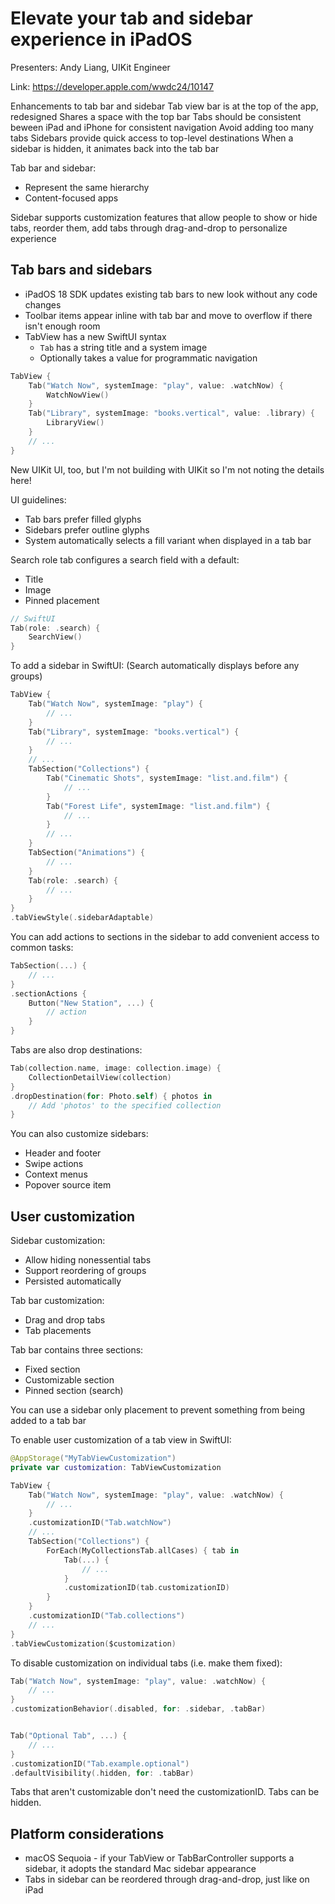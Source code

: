# Elevate your tab and sidebar experience in iPadOS

Presenters: Andy Liang, UIKit Engineer

Link: https://developer.apple.com/wwdc24/10147

Enhancements to tab bar and sidebar
Tab view bar is at the top of the app, redesigned
Shares a space with the top bar
Tabs should be consistent beween iPad and iPhone for consistent navigation
Avoid adding too many tabs
Sidebars provide quick access to top-level destinations
When a sidebar is hidden, it animates back into the tab bar

Tab bar and sidebar:
- Represent the same hierarchy
- Content-focused apps

Sidebar supports customization features that allow people to show or hide tabs, reorder them, add tabs through drag-and-drop to personalize experience

## Tab bars and sidebars

- iPadOS 18 SDK updates existing tab bars to new look without any code changes
- Toolbar items appear inline with tab bar and move to overflow if there isn't enough room
- TabView has a new SwiftUI syntax
  - `Tab` has a string title and a system image
  - Optionally takes a value for programmatic navigation

```swift
TabView {
    Tab("Watch Now", systemImage: "play", value: .watchNow) {
        WatchNowView()
    }
    Tab("Library", systemImage: "books.vertical", value: .library) {
        LibraryView()
    }
    // ...
}
```

New UIKit UI, too, but I'm not building with UIKit so I'm not noting the details here!

UI guidelines:
- Tab bars prefer filled glyphs
- Sidebars prefer outline glyphs
- System automatically selects a fill variant when displayed in a tab bar

Search role tab configures a search field with a default:
- Title
- Image
- Pinned placement

```swift
// SwiftUI
Tab(role: .search) {
    SearchView()
}
```

To add a sidebar in SwiftUI:
(Search automatically displays before any groups)

```swift
TabView {
    Tab("Watch Now", systemImage: "play") {
        // ...
    }
    Tab("Library", systemImage: "books.vertical") {
        // ...
    }
    // ...
    TabSection("Collections") {
        Tab("Cinematic Shots", systemImage: "list.and.film") {
            // ...
        }
        Tab("Forest Life", systemImage: "list.and.film") {
            // ...
        }
        // ...
    }
    TabSection("Animations") {
        // ...
    }
    Tab(role: .search) {
        // ...
    }
}
.tabViewStyle(.sidebarAdaptable)
```

You can add actions to sections in the sidebar to add convenient access to common tasks:

```swift
TabSection(...) {
    // ...
}
.sectionActions {
    Button("New Station", ...) {
        // action
    }
}
```

Tabs are also drop destinations:

```swift
Tab(collection.name, image: collection.image) {
    CollectionDetailView(collection)
}
.dropDestination(for: Photo.self) { photos in
    // Add 'photos' to the specified collection
}
```

You can also customize sidebars:
- Header and footer
- Swipe actions
- Context menus
- Popover source item

## User customization

Sidebar customization:
- Allow hiding nonessential tabs
- Support reordering of groups
- Persisted automatically

Tab bar customization:
- Drag and drop tabs
- Tab placements

Tab bar contains three sections:
- Fixed section
- Customizable section
- Pinned section (search)

You can use a sidebar only placement to prevent something from being added to a tab bar

To enable user customization of a tab view in SwiftUI:

```swift
@AppStorage("MyTabViewCustomization")
private var customization: TabViewCustomization

TabView {
    Tab("Watch Now", systemImage: "play", value: .watchNow) {
        // ...
    }
    .customizationID("Tab.watchNow")
    // ...
    TabSection("Collections") {
        ForEach(MyCollectionsTab.allCases) { tab in
            Tab(...) {
                // ...
            }
            .customizationID(tab.customizationID)
        }
    }
    .customizationID("Tab.collections")
    // ...
}
.tabViewCustomization($customization)
```

To disable customization on individual tabs (i.e. make them fixed):

```swift
Tab("Watch Now", systemImage: "play", value: .watchNow) {
    // ...
}
.customizationBehavior(.disabled, for: .sidebar, .tabBar)


Tab("Optional Tab", ...) {
    // ...
}
.customizationID("Tab.example.optional")
.defaultVisibility(.hidden, for: .tabBar)
```

Tabs that aren't customizable don't need the customizationID.
Tabs can be hidden.

## Platform considerations

- macOS Sequoia - if your TabView or TabBarController supports a sidebar, it adopts the standard Mac sidebar appearance
- Tabs in sidebar can be reordered through drag-and-drop, just like on iPad
